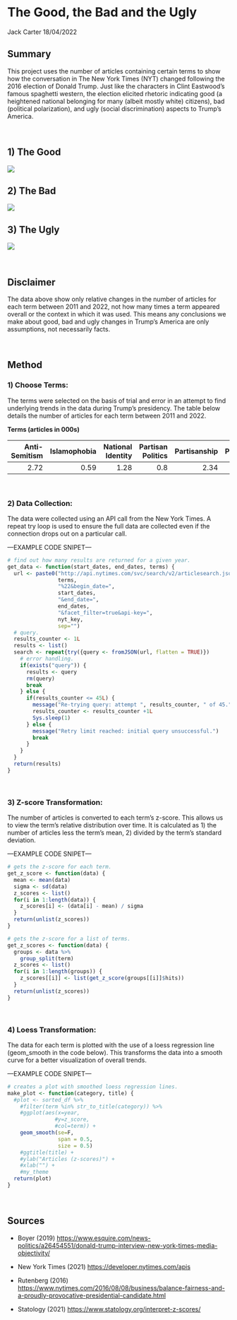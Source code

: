 The Good, the Bad and the Ugly
================
Jack Carter
18/04/2022

## **Summary**

This project uses the number of articles containing certain terms to
show how the conversation in The New York Times (NYT) changed following
the 2016 election of Donald Trump. Just like the characters in Clint
Eastwood’s famous spaghetti western, the election elicited rhetoric
indicating good (a heightened national belonging for many (albeit mostly
white) citizens), bad (political polarization), and ugly (social
discrimination) aspects to Trump’s America.

 

## 1\) The Good

![](The-Good-the-Bad-and-the-Ugly_files/figure-gfm/unnamed-chunk-1-1.png)<!-- -->

## 2\) The Bad

![](The-Good-the-Bad-and-the-Ugly_files/figure-gfm/unnamed-chunk-2-1.png)<!-- -->

## 3\) The Ugly

![](The-Good-the-Bad-and-the-Ugly_files/figure-gfm/unnamed-chunk-3-1.png)<!-- -->

 

## **Disclaimer**

The data above show only relative changes in the number of articles for
each term between 2011 and 2022, not how many times a term appeared
overall or the context in which it was used. This means any conclusions
we make about good, bad and ugly changes in Trump’s America are only
assumptions, not necessarily facts.

 

## **Method**

### **1) Choose Terms:**

The terms were selected on the basis of trial and error in an attempt to
find underlying trends in the data during Trump’s presidency. The table
below details the number of articles for each term between 2011 and
2022.

**Terms (articles in 000s)**

| Anti-Semitism | Islamophobia | National Identity | Partisan Politics | Partisanship | Patriotism | Political Differences | Political Divide | Political Polarization | Racism | Sexism | Transphobia |
| ------------: | -----------: | ----------------: | ----------------: | -----------: | ---------: | --------------------: | ---------------: | ---------------------: | -----: | -----: | ----------: |
|          2.72 |         0.59 |              1.28 |               0.8 |         2.34 |       2.65 |                  0.44 |              0.5 |                   0.56 |  14.08 |   3.15 |        0.15 |

 

### **2) Data Collection:**

The data were collected using an API call from the New York Times. A
repeat try loop is used to ensure the full data are collected even if
the connection drops out on a particular call.

—EXAMPLE CODE SNIPET—

``` r
# find out how many results are returned for a given year. 
get_data <- function(start_dates, end_dates, terms) {
  url <- paste0("http://api.nytimes.com/svc/search/v2/articlesearch.json?q=%22",
                terms,
                "%22&begin_date=",
                start_dates,
                "&end_date=",
                end_dates,
                "&facet_filter=true&api-key=",
                nyt_key, 
                sep="")
  # query. 
  results_counter <- 1L
  results <- list()
  search <- repeat{try({query <- fromJSON(url, flatten = TRUE)})
    # error handling. 
    if(exists("query")) {
      results <- query
      rm(query)
      break 
    } else {
      if(results_counter <= 45L) {
        message("Re-trying query: attempt ", results_counter, " of 45.")
        results_counter <- results_counter +1L
        Sys.sleep(1)
      } else {
        message("Retry limit reached: initial query unsuccessful.")
        break
      }
    }
  }
  return(results)
}
```

 

### **3) Z-score Transformation:**

The number of articles is converted to each term’s z-score. This allows
us to view the term’s relative distribution over time. It is calculated
as 1) the number of articles less the term’s mean, 2) divided by the
term’s standard deviation.

—EXAMPLE CODE SNIPET—

``` r
# gets the z-score for each term. 
get_z_score <- function(data) {
  mean <- mean(data)
  sigma <- sd(data)
  z_scores <- list()
  for(i in 1:length(data)) {
    z_scores[i] <- (data[i] - mean) / sigma
  }
  return(unlist(z_scores))
}

# gets the z-score for a list of terms. 
get_z_scores <- function(data) {
  groups <- data %>%
    group_split(term)
  z_scores <- list()
  for(i in 1:length(groups)) {
    z_scores[[i]] <- list(get_z_score(groups[[i]]$hits))
  }
  return(unlist(z_scores))
}
```

 

### **4) Loess Transformation:**

The data for each term is plotted with the use of a loess regression
line (geom\_smooth in the code below). This transforms the data into a
smooth curve for a better visualization of overall trends.

—EXAMPLE CODE SNIPET—

``` r
# creates a plot with smoothed loess regression lines. 
make_plot <- function(category, title) {
  #plot <- sorted_df %>%
    #filter(term %in% str_to_title(category)) %>%
    #ggplot(aes(x=year, 
               #y=z_score, 
               #col=term)) +
    geom_smooth(se=F, 
                span = 0.5, 
                size = 0.5)
    #ggtitle(title) +
    #ylab("Articles (z-scores)") +
    #xlab("") + 
    #my_theme
  return(plot)
}
```

 

## **Sources**

  - Boyer (2019)
    <https://www.esquire.com/news-politics/a26454551/donald-trump-interview-new-york-times-media-objectivity/>

  - New York Times (2021) <https://developer.nytimes.com/apis>

  - Rutenberg (2016)
    <https://www.nytimes.com/2016/08/08/business/balance-fairness-and-a-proudly-provocative-presidential-candidate.html>

  - Statology (2021) <https://www.statology.org/interpret-z-scores/>
